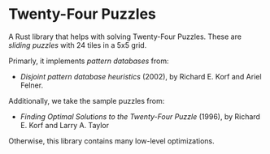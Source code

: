 # Twenty-Four Puzzles

A Rust library that helps with solving Twenty-Four Puzzles. These are *sliding puzzles* with 24 tiles in a 5x5 grid.

Primarly, it implements *pattern databases* from:

* *Disjoint pattern database heuristics* (2002), by Richard E. Korf and Ariel Felner.

Additionally, we take the sample puzzles from:

* *Finding Optimal Solutions to the Twenty-Four Puzzle* (1996), by Richard E. Korf and Larry A. Taylor

Otherwise, this library contains many low-level optimizations.
